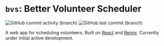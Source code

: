 # `bvs`: Better Volunteer Scheduler

![GitHub commit activity (branch)](https://img.shields.io/github/commit-activity/m/pwbriggs/bvs) ![GitHub last commit (branch)](https://img.shields.io/github/last-commit/pwbriggs/bvs/main)

A web app for scheduling volunteers. Built on [React](https://react.dev/) and [Remix](https://remix.run/). Currently
under initial active development.
